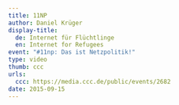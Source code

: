 ```yaml
---
title: 11NP
author: Daniel Krüger
display-title:
  de: Internet für Flüchtlinge
  en: Internet for Refugees
event: "#11np: Das ist Netzpolitik!"
type: video
thumb: ccc
urls:
  ccc: https://media.ccc.de/public/events/2682
date: 2015-09-15
---
```

